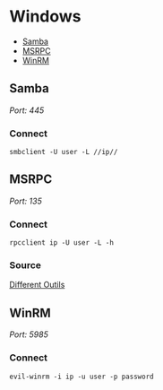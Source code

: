 # Windows

- [Samba](#samba)
- [MSRPC](#msrpc)
- [WinRM](#winrm)

## Samba
*Port: 445*

### Connect
```
smbclient -U user -L //ip//
```

## MSRPC
*Port: 135*

### Connect
```
rpcclient ip -U user -L -h
```

### Source
[Different Outils](https://www.hackingarticles.in/impacket-guide-smb-msrpc/)

## WinRM
*Port: 5985*

### Connect
```
evil-winrm -i ip -u user -p password
```

